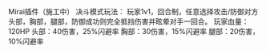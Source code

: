 Mirai插件（施工中）
决斗模式玩法： 玩家1v1，回合制，任意选择攻击/防御对方头部，胸部，腿部，防御成功则完全抵挡伤害并眩晕对手一回合。
玩家血量：120HP 
头部：40伤害，25%闪避率 
胸部：30伤害，15%闪避率 
腿部：20伤害，10%闪避率
